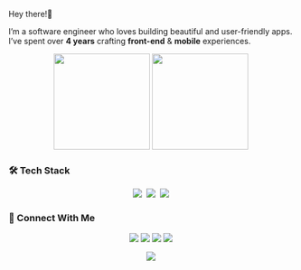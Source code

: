 <!--<p align="center">
  <img src="https://capsule-render.vercel.app/api?type=waving&color=0:541899,100:BE2BC0&height=200&section=header&text=Hi%2C%20I'm%20Saadat!&fontSize=50&fontColor=ffffff&animation=fadeIn" />
</p>-->

Hey there!👋 

I’m a software engineer who loves building beautiful and user-friendly apps. I’ve spent over **4 years** crafting **front-end** & **mobile** experiences.

<!-- GitHub Stats -->
<p align="center">
<img src="https://github-readme-stats.vercel.app/api?username=nursaadat&show_icons=true&theme=radical&hide_border=true" height="170" />
<img src="https://github-readme-stats.vercel.app/api/top-langs/?username=nursaadat&layout=compact&theme=radical&hide_border=true" height="170" />
<!-- https://github-readme-streak-stats.herokuapp.com/?user=nursaadat&theme=radical&hide_border=true -->
</p>

### 🛠️ Tech Stack  
<p align="center">
  <img src="https://skillicons.dev/icons?i=react,redux,nextjs"/>&nbsp;&nbsp;<img src="https://skills.syvixor.com/api/icons?i=expo" />&nbsp;&nbsp;<img src="https://skillicons.dev/icons?i=nodejs,js,ts,html,css,tailwind,git,github,py,postgres,postman" />
</p>

<!-- Connect With Me -->
### 🔗 Connect With Me  
<p align="center">
  <a href="mailto@nursultan.saadat@gmail.com" target="_blank"><img src="https://img.shields.io/badge/Email-BE2BC0?style=for-the-badge&logo=twitter&logoColor=white"/></a>
  <a href="https://nursaadat.dev" target="_blank"><img src="https://img.shields.io/badge/Articles-541899?style=for-the-badge"/></a>
  <a href="https://linkedin.com/in/saadat-nursultan" target="_blank"><img src="https://img.shields.io/badge/LinkedIn-0077B5?style=for-the-badge&logo=linkedin&logoColor=white"/></a>
  <a href="https://x.com/SaadatNursultan" target="_blank"><img src="https://img.shields.io/badge/Twitter-1DA1F2?style=for-the-badge&logo=twitter&logoColor=white"/></a>
  
</p>

<p align="center">
  <img src="https://capsule-render.vercel.app/api?type=waving&color=0:541899,100:BE2BC0&height=120&section=footer" />
</p>


<!--
* 👋 Hey there! I'm @nurSaadat — a passionate software engineering enthusiast diving deep into the world of full-stack development
* 👀 Currently, I’m honing my skills in backend development using Node.js, exploring how to build scalable and efficient systems.
* 🌱 Always eager to learn, especially when it comes to modern tools and frameworks.
* 💡 I'm particularly excited about React Native and would love to collaborate on open-source projects or custom packages that make mobile development faster and more powerful.

* 📫 Let’s connect and build something amazing together! How to reach me nursultan.saadat@gmail.com
-->
<!---
nurSaadat/nurSaadat is a ✨ special ✨ repository because its `README.md` (this file) appears on your GitHub profile.
You can click the Preview link to take a look at your changes.
--->

